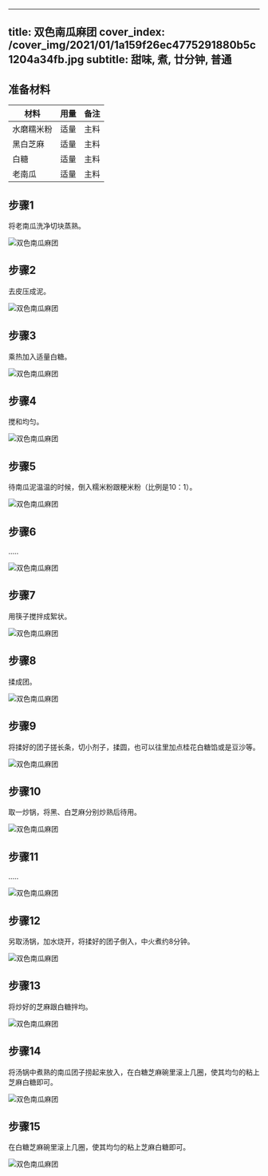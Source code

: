 
---
title: 双色南瓜麻团
cover_index: /cover_img/2021/01/1a159f26ec4775291880b5c1204a34fb.jpg
subtitle: 甜味, 煮, 廿分钟, 普通
---

## 准备材料

| 材料     | 用量 | 备注|
| ------- | ----- | --- |
| 水磨糯米粉 | 适量| 主料 |
| 黑白芝麻 | 适量| 主料 |
| 白糖 | 适量| 主料 |
| 老南瓜 | 适量| 主料 |

## 步骤1

将老南瓜洗净切块蒸熟。

![双色南瓜麻团](https://i8.meishichina.com/attachment/recipe/201010/201010141455480.jpg?x-oss-process=style/p320) 

## 步骤2

去皮压成泥。

![双色南瓜麻团](https://i8.meishichina.com/attachment/recipe/201010/201010141455548.jpg?x-oss-process=style/p320) 

## 步骤3

乘热加入适量白糖。

![双色南瓜麻团](https://i8.meishichina.com/attachment/recipe/201010/201010141456133.jpg?x-oss-process=style/p320) 

## 步骤4

搅和均匀。

![双色南瓜麻团](https://i8.meishichina.com/attachment/recipe/201010/201010141456222.jpg?x-oss-process=style/p320) 

## 步骤5

待南瓜泥温温的时候，倒入糯米粉跟粳米粉（比例是10：1）。

![双色南瓜麻团](https://i8.meishichina.com/attachment/recipe/201010/201010141457288.jpg?x-oss-process=style/p320) 

## 步骤6

.....

![双色南瓜麻团](https://i8.meishichina.com/attachment/recipe/201010/201010141457389.jpg?x-oss-process=style/p320) 

## 步骤7

用筷子搅拌成絮状。

![双色南瓜麻团](https://i8.meishichina.com/attachment/recipe/201010/201010141457454.jpg?x-oss-process=style/p320) 

## 步骤8

揉成团。

![双色南瓜麻团](https://i8.meishichina.com/attachment/recipe/201010/201010141458044.jpg?x-oss-process=style/p320) 

## 步骤9

将揉好的团子搓长条，切小剂子，揉圆，也可以往里加点桂花白糖馅或是豆沙等。

![双色南瓜麻团](https://i8.meishichina.com/attachment/recipe/201010/201010141458321.jpg?x-oss-process=style/p320) 

## 步骤10

取一炒锅，将黑、白芝麻分别炒熟后待用。

![双色南瓜麻团](https://i8.meishichina.com/attachment/recipe/201010/201010141500498.jpg?x-oss-process=style/p320) 

## 步骤11

.....

![双色南瓜麻团](https://i8.meishichina.com/attachment/recipe/201010/201010141501070.jpg?x-oss-process=style/p320) 

## 步骤12

另取汤锅，加水烧开，将揉好的团子倒入，中火煮约8分钟。

![双色南瓜麻团](https://i8.meishichina.com/attachment/recipe/201010/201010141501447.jpg?x-oss-process=style/p320) 

## 步骤13

将炒好的芝麻跟白糖拌均。

![双色南瓜麻团](https://i8.meishichina.com/attachment/recipe/201010/201010141502134.jpg?x-oss-process=style/p320) 

## 步骤14

将汤锅中煮熟的南瓜团子捞起来放入，在白糖芝麻碗里滚上几圈，使其均匀的粘上芝麻白糖即可。

![双色南瓜麻团](https://i8.meishichina.com/attachment/recipe/201010/201010141502239.jpg?x-oss-process=style/p320) 

## 步骤15

在白糖芝麻碗里滚上几圈，使其均匀的粘上芝麻白糖即可。

![双色南瓜麻团](https://i8.meishichina.com/attachment/recipe/201010/201010141502577.jpg?x-oss-process=style/p320) 


